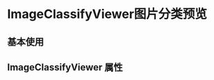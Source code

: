 <script setup>
import demo from './demo.vue'
import API from './api.vue'
</script>

# ImageClassifyViewer图片分类预览

## 基本使用

<Preview comp-name="ImageClassifyViewer" demo-name="demo">
  <demo />
</Preview>

## ImageClassifyViewer 属性

<API />
